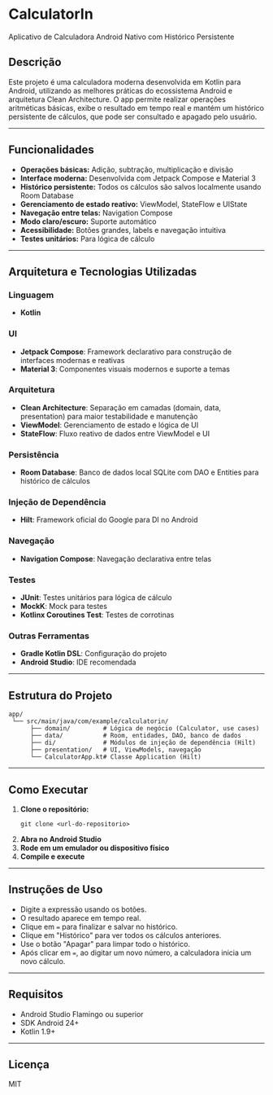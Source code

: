 # CalculatorIn

Aplicativo de Calculadora Android Nativo com Histórico Persistente

## Descrição
Este projeto é uma calculadora moderna desenvolvida em Kotlin para Android, utilizando as melhores práticas do ecossistema Android e arquitetura Clean Architecture. O app permite realizar operações aritméticas básicas, exibe o resultado em tempo real e mantém um histórico persistente de cálculos, que pode ser consultado e apagado pelo usuário.

---

## Funcionalidades
- **Operações básicas:** Adição, subtração, multiplicação e divisão
- **Interface moderna:** Desenvolvida com Jetpack Compose e Material 3
- **Histórico persistente:** Todos os cálculos são salvos localmente usando Room Database
- **Gerenciamento de estado reativo:** ViewModel, StateFlow e UIState
- **Navegação entre telas:** Navigation Compose
- **Modo claro/escuro:** Suporte automático
- **Acessibilidade:** Botões grandes, labels e navegação intuitiva
- **Testes unitários:** Para lógica de cálculo

---

## Arquitetura e Tecnologias Utilizadas

### Linguagem
- **Kotlin**

### UI
- **Jetpack Compose**: Framework declarativo para construção de interfaces modernas e reativas
- **Material 3**: Componentes visuais modernos e suporte a temas

### Arquitetura
- **Clean Architecture**: Separação em camadas (domain, data, presentation) para maior testabilidade e manutenção
- **ViewModel**: Gerenciamento de estado e lógica de UI
- **StateFlow**: Fluxo reativo de dados entre ViewModel e UI

### Persistência
- **Room Database**: Banco de dados local SQLite com DAO e Entities para histórico de cálculos

### Injeção de Dependência
- **Hilt**: Framework oficial do Google para DI no Android

### Navegação
- **Navigation Compose**: Navegação declarativa entre telas

### Testes
- **JUnit**: Testes unitários para lógica de cálculo
- **MockK**: Mock para testes
- **Kotlinx Coroutines Test**: Testes de corrotinas

### Outras Ferramentas
- **Gradle Kotlin DSL**: Configuração do projeto
- **Android Studio**: IDE recomendada

---

## Estrutura do Projeto

```
app/
 └── src/main/java/com/example/calculatorin/
      ├── domain/         # Lógica de negócio (Calculator, use cases)
      ├── data/           # Room, entidades, DAO, banco de dados
      ├── di/             # Módulos de injeção de dependência (Hilt)
      ├── presentation/   # UI, ViewModels, navegação
      └── CalculatorApp.kt# Classe Application (Hilt)
```

---

## Como Executar
1. **Clone o repositório:**
   ```
   git clone <url-do-repositorio>
   ```
2. **Abra no Android Studio**
3. **Rode em um emulador ou dispositivo físico**
4. **Compile e execute**

---

## Instruções de Uso
- Digite a expressão usando os botões.
- O resultado aparece em tempo real.
- Clique em `=` para finalizar e salvar no histórico.
- Clique em "Histórico" para ver todos os cálculos anteriores.
- Use o botão "Apagar" para limpar todo o histórico.
- Após clicar em `=`, ao digitar um novo número, a calculadora inicia um novo cálculo.

---

## Requisitos
- Android Studio Flamingo ou superior
- SDK Android 24+
- Kotlin 1.9+

---

## Licença
MIT
